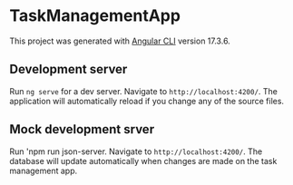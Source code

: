 # TaskManagementApp

This project was generated with [Angular CLI](https://github.com/angular/angular-cli) version 17.3.6.

## Development server

Run `ng serve` for a dev server. Navigate to `http://localhost:4200/`. The application will automatically reload if you change any of the source files.

## Mock development srver

Run 'npm run json-server. Navigate to `http://localhost:4200/`. The database will update automatically when changes are made on the task management app.

